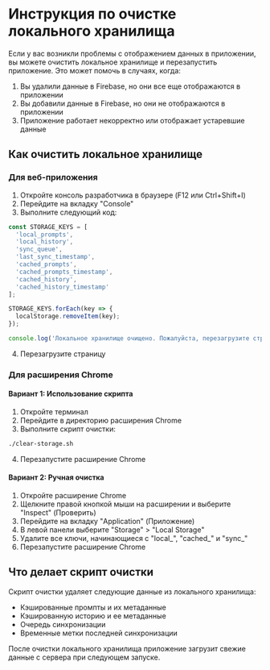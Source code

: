 # Инструкция по очистке локального хранилища

Если у вас возникли проблемы с отображением данных в приложении, вы можете очистить локальное хранилище и перезапустить приложение. Это может помочь в случаях, когда:

1. Вы удалили данные в Firebase, но они все еще отображаются в приложении
2. Вы добавили данные в Firebase, но они не отображаются в приложении
3. Приложение работает некорректно или отображает устаревшие данные

## Как очистить локальное хранилище

### Для веб-приложения

1. Откройте консоль разработчика в браузере (F12 или Ctrl+Shift+I)
2. Перейдите на вкладку "Console"
3. Выполните следующий код:

```javascript
const STORAGE_KEYS = [
  'local_prompts',
  'local_history',
  'sync_queue',
  'last_sync_timestamp',
  'cached_prompts',
  'cached_prompts_timestamp',
  'cached_history',
  'cached_history_timestamp'
];

STORAGE_KEYS.forEach(key => {
  localStorage.removeItem(key);
});

console.log('Локальное хранилище очищено. Пожалуйста, перезагрузите страницу.');
```

4. Перезагрузите страницу

### Для расширения Chrome

#### Вариант 1: Использование скрипта

1. Откройте терминал
2. Перейдите в директорию расширения Chrome
3. Выполните скрипт очистки:

```bash
./clear-storage.sh
```

4. Перезапустите расширение Chrome

#### Вариант 2: Ручная очистка

1. Откройте расширение Chrome
2. Щелкните правой кнопкой мыши на расширении и выберите "Inspect" (Проверить)
3. Перейдите на вкладку "Application" (Приложение)
4. В левой панели выберите "Storage" > "Local Storage"
5. Удалите все ключи, начинающиеся с "local_", "cached_" и "sync_"
6. Перезапустите расширение Chrome

## Что делает скрипт очистки

Скрипт очистки удаляет следующие данные из локального хранилища:

- Кэшированные промпты и их метаданные
- Кэшированную историю и ее метаданные
- Очередь синхронизации
- Временные метки последней синхронизации

После очистки локального хранилища приложение загрузит свежие данные с сервера при следующем запуске.

